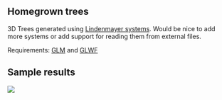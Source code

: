 ## Homegrown trees

3D Trees generated using [Lindenmayer systems][1]. Would be nice to add more systems or add support for reading them from external files.

Requirements: [GLM][2] and [GLWF][3]

[1]: https://jobtalle.com/lindenmayer_systems.html
[2]: https://glm.g-truc.net/
[3]: https://www.glfw.org/

## Sample results

![](https://raw.githubusercontent.com/olvb/lindenmaker/master/samples/trees.gif)
